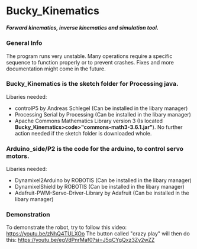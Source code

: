 # Bucky_Kinematics
 ##### Forward kinematics, inverse kinematics and simulation tool.

### General Info
The program runs very unstable. Many operations require a specific sequence to function properly or to prevent crashes. Fixes and more documentation might come in the future.  


### Bucky_Kinematics is the sketch folder for Processing java.

Libaries needed:
- controlP5 by Andreas Schlegel (Can be installed in the libary manager)
- Processing Serial by Processing (Can be installed in the libary manager)
- Apache Commons Mathematics Library version 3 (Is located **Bucky_Kinematics>code>"commons-math3-3.6.1.jar"**). No further action needed if the sketch folder is downloaded whole. 


### Arduino_side/P2 is the code for the arduino, to control servo motors.

Libaries needed:
- Dynamixel2Arduino by ROBOTIS (Can be installed in the libary manager)
- DynamixelShield by ROBOTIS (Can be installed in the libary manager)
- Adafruit-PWM-Servo-Driver-Library by Adafruit (Can be installed in the libary manager)

### Demonstration
To demonstrate the robot, try to follow this video: https://youtu.be/zNhQ4TULXOo
The button called "crazy play" will then do this: https://youtu.be/egVdPnrMaf0?si=J5qCYgQxz3Zy2wZZ
